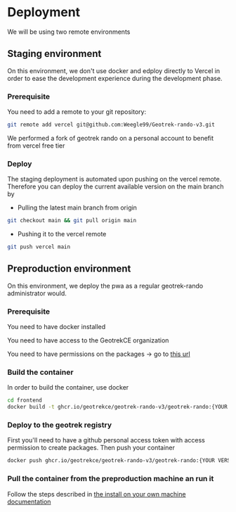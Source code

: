 # Deployment

We will be using two remote environments

## Staging environment

On this environment, we don't use docker and edploy directly to Vercel in order to ease the development experience during the development phase.

### Prerequisite

You need to add a remote to your git repository:

```bash
git remote add vercel git@github.com:Weegle99/Geotrek-rando-v3.git
```

We performed a fork of geotrek rando on a personal account to benefit from vercel free tier

### Deploy

The staging deployment is automated upon pushing on the vercel remote. Therefore you can deploy the current available version on the main branch by

- Pulling the latest main branch from origin

```bash
git checkout main && git pull origin main
```

- Pushing it to the vercel remote

```bash
git push vercel main
```

## Preproduction environment

On this environment, we deploy the pwa as a regular geotrek-rando administrator would.

### Prerequisite

You need to have docker installed

You need to have access to the GeotrekCE organization

You need to have permissions on the packages -> go to [this url](https://github.com/orgs/GeotrekCE/packages/container/geotrek-rando-v3%2Fgeotrek-rando/settings)

### Build the container

In order to build the container, use docker

```bash
cd frontend
docker build -t ghcr.io/geotrekce/geotrek-rando-v3/geotrek-rando:{YOUR VERSION} .
```

### Deploy to the geotrek registry

First you'll need to have a github personal access token with access permission to create packages.
Then push your container

```bash
docker push ghcr.io/geotrekce/geotrek-rando-v3/geotrek-rando:{YOUR VERSION}
```

### Pull the container from the preproduction machine an run it

Follow the steps described in [the install on your own machine documentation](./install-on-your-own-machin.md)
